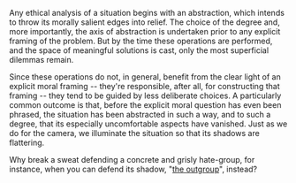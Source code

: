 Any ethical analysis of a situation begins with an abstraction,
which intends to throw its morally salient edges into relief. 
The choice of the degree and, more importantly, the axis of abstraction
is undertaken prior to any explicit framing of the problem. But by the
time these operations are performed, and the space of meaningful
solutions is cast, only the most superficial dilemmas remain. 

Since these operations do not, in general, benefit from the clear light of an
explicit moral framing -- they're responsible, after all, for constructing
that framing -- they tend to be guided by less deliberate choices. A particularly
common outcome is that, before the explicit moral question has even been
phrased, the situation has been abstracted in such a way, and to such a degree,
that its especially uncomfortable aspects have vanished. Just as we do
for the camera, we illuminate the situation so that its shadows are flattering.

Why break a sweat defending a concrete and grisly hate-group, for instance, 
when you can defend its shadow, "[the outgroup](https://slatestarcodex.com/2014/09/30/i-can-tolerate-anything-except-the-outgroup/)", instead?
